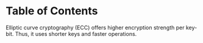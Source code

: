 # Table of Contents

Elliptic curve cryptography (ECC) offers higher encryption strength per key-bit.
Thus, it uses shorter keys and faster operations.
